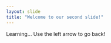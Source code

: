 ```yaml
---
layout: slide
title: "Welcome to our second slide!"
---
```

Learning...
Use the left arrow to go back!

